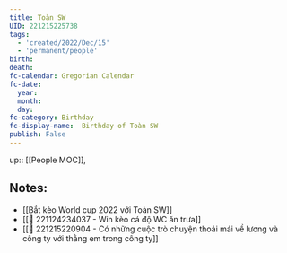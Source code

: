 ```yaml
---
title: Toàn SW
UID: 221215225738
tags:
  - 'created/2022/Dec/15'
  - 'permanent/people'
birth:
death:
fc-calendar: Gregorian Calendar
fc-date:
  year:
  month:
  day:
fc-category: Birthday
fc-display-name:  Birthday of Toàn SW
publish: False
---
```

up:: [[People MOC]],

## Notes:
- [[Bắt kèo World cup 2022 với Toàn SW]]
- [[🙂 221124234037 - Win kèo cá độ WC ăn trưa]]
- [[🙂 221215220904 - Có những cuộc trò chuyện thoải mái về lương và công ty với thằng em trong công ty]]
